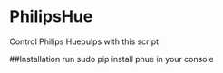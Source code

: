 # PhilipsHue

Control Philips Huebulps with this script

##Installation
run 
sudo pip install phue 
in your console
